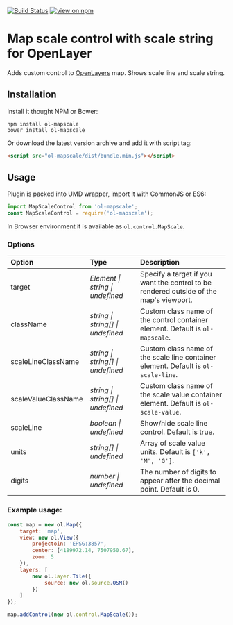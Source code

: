 [![Build Status](https://travis-ci.org/ghettovoice/ol-mapscale.svg?branch=master)](https://travis-ci.org/ghettovoice/ol-mapscale)
[![view on npm](http://img.shields.io/npm/v/ol-mapscale.svg)](https://www.npmjs.org/package/ol-mapscale)

# Map scale control with scale string for OpenLayer

Adds custom control to [OpenLayers](https://openlayers.org/) map. Shows scale line and scale string.

## Installation

Install it thought NPM or Bower:

```shell
npm install ol-mapscale
bower install ol-mapscale
```

Or download the latest version archive and add it with script tag:

```html
<script src="ol-mapscale/dist/bundle.min.js"></script>
```

## Usage

Plugin is packed into UMD wrapper, import it with CommonJS or ES6:

```js
import MapScaleControl from 'ol-mapscale';
const MapScaleControl = require('ol-mapscale');
```

In Browser environment it is available as `ol.control.MapScale`.

### Options

| Option              | Type                                      | Description                                                                            |
|:--------------------|:------------------------------------------|:---------------------------------------------------------------------------------------|
| target              | _Element &#124; string &#124; undefined_  | Specify a target if you want the control to be rendered outside of the map's viewport. |
| className           | _string &#124; string[] &#124; undefined_ | Custom class name of the control container element. Default is `ol-mapscale`.          |
| scaleLineClassName  | _string &#124; string[] &#124; undefined_ | Custom class name of the scale line container element. Default is `ol-scale-line`.     |
| scaleValueClassName | _string &#124; string[] &#124; undefined_ | Custom class name of the scale value container element. Default is `ol-scale-value`.   |
| scaleLine           | _boolean &#124; undefined_                | Show/hide scale line control. Default is true.                                         |
| units               | _string[] &#124; undefined_               | Array of scale value units. Default is `['k', 'M', 'G']`.                              |
| digits              | _number &#124; undefined_                 | The number of digits to appear after the decimal point. Default is 0.                               |

### Example usage:
```js
const map = new ol.Map({
    target: 'map',
    view: new ol.View({
        projectoin: 'EPSG:3857',
        center: [4189972.14, 7507950.67],
        zoom: 5
    }),
    layers: [
        new ol.layer.Tile({
            source: new ol.source.OSM()
        })
    ]
});

map.addControl(new ol.control.MapScale());
```
